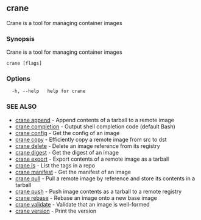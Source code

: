 ## crane

Crane is a tool for managing container images

### Synopsis

Crane is a tool for managing container images

```
crane [flags]
```

### Options

```
  -h, --help   help for crane
```

### SEE ALSO

* [crane append](crane_append.md)	 - Append contents of a tarball to a remote image
* [crane completion](crane_completion.md)	 - Output shell completion code (default Bash)
* [crane config](crane_config.md)	 - Get the config of an image
* [crane copy](crane_copy.md)	 - Efficiently copy a remote image from src to dst
* [crane delete](crane_delete.md)	 - Delete an image reference from its registry
* [crane digest](crane_digest.md)	 - Get the digest of an image
* [crane export](crane_export.md)	 - Export contents of a remote image as a tarball
* [crane ls](crane_ls.md)	 - List the tags in a repo
* [crane manifest](crane_manifest.md)	 - Get the manifest of an image
* [crane pull](crane_pull.md)	 - Pull a remote image by reference and store its contents in a tarball
* [crane push](crane_push.md)	 - Push image contents as a tarball to a remote registry
* [crane rebase](crane_rebase.md)	 - Rebase an image onto a new base image
* [crane validate](crane_validate.md)	 - Validate that an image is well-formed
* [crane version](crane_version.md)	 - Print the version

